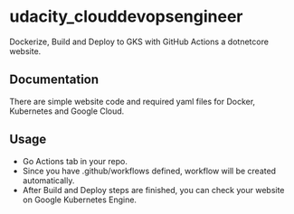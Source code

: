 # udacity_clouddevopsengineer
Dockerize, Build and Deploy to GKS with GitHub Actions a dotnetcore website.

Documentation
-------------
There are simple website code and required yaml files for Docker, Kubernetes and Google Cloud.

Usage
-------------

* Go Actions tab in your repo.
* Since you have .github/workflows defined, workflow will be created automatically.
* After Build and Deploy steps are finished, you can check your website on Google Kubernetes Engine.



